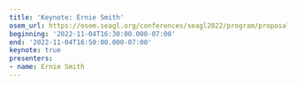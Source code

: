 ```yaml
---
title: 'Keynote: Ernie Smith'
osem_url: https://osem.seagl.org/conferences/seagl2022/program/proposals/920
beginning: '2022-11-04T16:30:00.000-07:00'
end: '2022-11-04T16:50:00.000-07:00'
keynote: true
presenters:
- name: Ernie Smith
---
```


